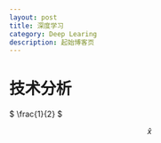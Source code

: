 ```yaml
---
layout: post
title: 深度学习
category: Deep Learing 
description: 起始博客页
---
```



# 技术分析

$
\frac{1}{2}
$

$$
\hat{x}
$$